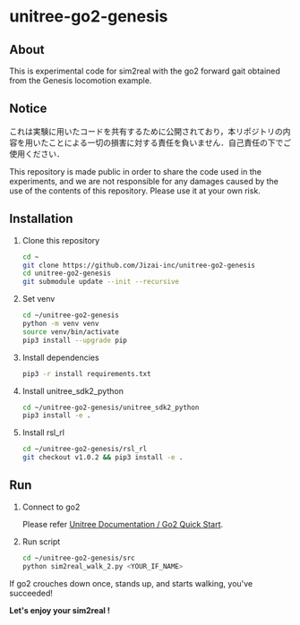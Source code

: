 # unitree-go2-genesis

## About

This is experimental code for sim2real with the go2 forward gait obtained from the Genesis locomotion example.

## Notice

これは実験に用いたコードを共有するために公開されており，本リポジトリの内容を用いたことによる一切の損害に対する責任を負いません．自己責任の下でご使用ください．

This repository is made public in order to share the code used in the experiments, and we are not responsible for any damages caused by the use of the contents of this repository. Please use it at your own risk.

## Installation

1. Clone this repository
   ```bash
   cd ~
   git clone https://github.com/Jizai-inc/unitree-go2-genesis
   cd unitree-go2-genesis
   git submodule update --init --recursive
   ```

1. Set venv
   ```bash
   cd ~/unitree-go2-genesis
   python -m venv venv
   source venv/bin/activate
   pip3 install --upgrade pip
   ```

1. Install dependencies
   ```bash
   pip3 -r install requirements.txt
   ```

1. Install unitree_sdk2_python
   ```bash
   cd ~/unitree-go2-genesis/unitree_sdk2_python
   pip3 install -e .
   ```

1. Install rsl_rl
   ```bash
   cd ~/unitree-go2-genesis/rsl_rl
   git checkout v1.0.2 && pip3 install -e .
   ```

## Run

1. Connect to go2

   Please refer [Unitree Documentation / Go2 Quick Start](https://support.unitree.com/home/en/developer/Quick_start).

1. Run script
   ```bash
   cd ~/unitree-go2-genesis/src
   python sim2real_walk_2.py <YOUR_IF_NAME>
   ```

If go2 crouches down once, stands up, and starts walking, you've succeeded!

**Let's enjoy your sim2real !**